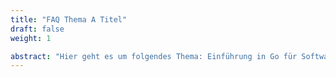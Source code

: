 ```yaml
---
title: "FAQ Thema A Titel"
draft: false
weight: 1

abstract: "Hier geht es um folgendes Thema: Einführung in Go für Software Entwickler, Architekten und DevOps Engineers."
---
```

